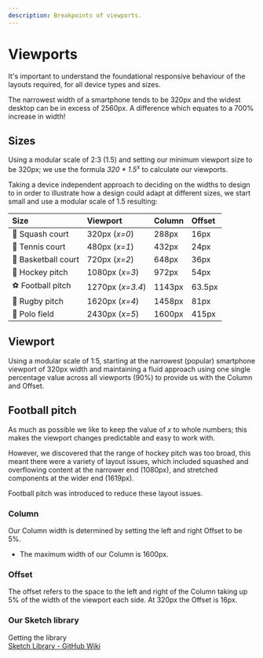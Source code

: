 ```yaml
---
description: Breakpoints of viewports.
---
```


# Viewports

It's important to understand the foundational responsive behaviour of the layouts required, for all device types and sizes.

The narrowest width of a smartphone tends to be 320px and the widest desktop can be in excess of 2560px. A difference which equates to a 700% increase in width!

## Sizes

Using a modular scale of 2:3 (1.5) and setting our minimum viewport size to be 320px; we use the formula _320 * 1.5<sup>x</sup>_ to calculate our viewports.

Taking a device independent approach to deciding on the widths to design to in order to illustrate how a design could adapt at different sizes, we start small and use a modular scale of 1.5 resulting:


| Size | Viewport | Column | Offset |
| :--- | :--- | :--- | :--- |
| 🔵 Squash court | 320px (_x=0_) | 288px | 16px |
| 🎾 Tennis court | 480px (_x=1_) | 432px | 24px |
| 🏀 Basketball court | 720px (_x=2_) | 648px | 36px |
| 🏑 Hockey pitch | 1080px (_x=3_) | 972px | 54px |
| ⚽ Football pitch | 1270px (_x=3.4_) | 1143px | 63.5px |
| 🏉 Rugby pitch | 1620px (_x=4_) | 1458px | 81px |
| 👕 Polo field | 2430px (_x=5_) | 1600px | 415px |

## Viewport

Using a modular scale of 1:5, starting at the narrowest (popular) smartphone viewport of 320px width and maintaining a fluid approach using one single percentage value across all viewports (90%) to provide us with the Column and Offset.

## Football pitch

As much as possible we like to keep the value of _x_ to whole numbers; this makes the viewport changes predictable and easy to work with.

However, we discovered that the range of hockey pitch was too broad, this meant there were a variety of layout issues, which included squashed and overflowing content at the narrower end (1080px), and stretched components at the wider end (1619px).

Football pitch was introduced to reduce these layout issues.
### Column

Our Column width is determined by setting the left and right Offset to be 5%.

* The maximum width of our Column is 1600px.

### Offset

The offset refers to the space to the left and right of the Column taking up 5% of the width of the viewport each side. At 320px the Offset is 16px.

### Our Sketch library

Getting the library  
[Sketch Library - GitHub Wiki](https://github.com/ConnectedHomes/centrica-ux/wiki)

